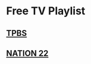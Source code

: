 # Free TV Playlist
## [TPBS](https://www.thaipbs.or.th/live)
## [NATION 22](https://www.nationtv.tv/category/nationtv/live)
